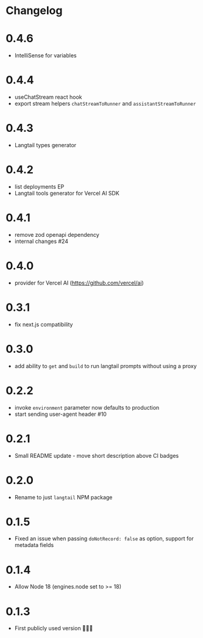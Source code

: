 # Changelog

# 0.4.6

- IntelliSense for variables

# 0.4.4

- useChatStream react hook
- export stream helpers `chatStreamToRunner` and `assistantStreamToRunner`

# 0.4.3

- Langtail types generator

# 0.4.2

- list deployments EP
- Langtail tools generator for Vercel AI SDK

# 0.4.1

- remove zod openapi dependency
- internal changes #24

# 0.4.0

- provider for Vercel AI (https://github.com/vercel/ai)

# 0.3.1

- fix next.js compatibility

# 0.3.0

- add ability to `get` and `build` to run langtail prompts without using a proxy

# 0.2.2

- invoke `environment` parameter now defaults to production
- start sending user-agent header #10

# 0.2.1

- Small README update - move short description above CI badges

# 0.2.0

- Rename to just `langtail` NPM package

# 0.1.5

- Fixed an issue when passing `doNotRecord: false` as option, support for metadata fields

# 0.1.4

- Allow Node 18 (engines.node set to >= 18)

# 0.1.3

- First publicly used version 🎉🎉🎉
